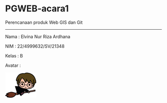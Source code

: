 # PGWEB-acara1
Perencanaan produk Web GIS dan Git  
___
Nama    : Elvina Nur Riza Ardhana  

NIM     : 22/4999632/SV/21348   

Kelas   : B   

Avatar  :  

<img src= "image/harry.png" width="100">

